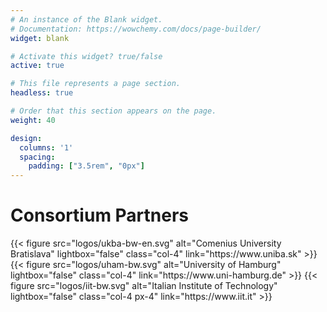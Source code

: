 ```yaml
---
# An instance of the Blank widget.
# Documentation: https://wowchemy.com/docs/page-builder/
widget: blank

# Activate this widget? true/false
active: true

# This file represents a page section.
headless: true

# Order that this section appears on the page.
weight: 40

design:
  columns: '1'
  spacing:
    padding: ["3.5rem", "0px"]
---
```


<div class="row align-items-center">
<h1 class="col-12 col-lg-4">Consortium Partners</h1>
<div class="col-12 col-lg-8">
<div class="h-100 row mt-4 align-items-center justify-content-around">
{{< figure src="logos/ukba-bw-en.svg" alt="Comenius University Bratislava"
    lightbox="false" class="col-4"
    link="https://www.uniba.sk" >}}
{{< figure src="logos/uham-bw.svg" alt="University of Hamburg"
    lightbox="false" class="col-4"
    link="https://www.uni-hamburg.de" >}}
{{< figure src="logos/iit-bw.svg" alt="Italian Institute of Technology"
    lightbox="false" class="col-4 px-4"
    link="https://www.iit.it" >}}
</div>
</div>
